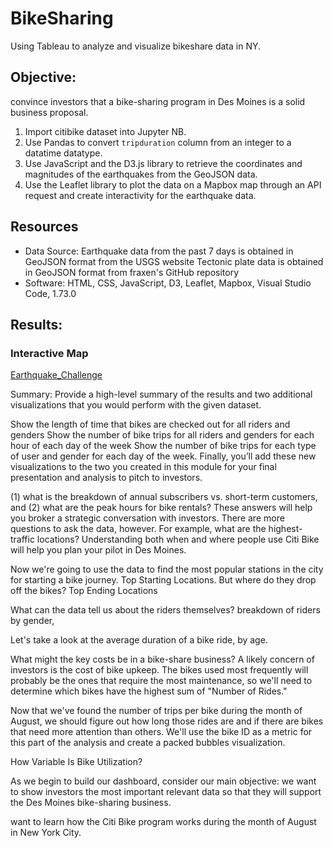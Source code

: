 # BikeSharing
Using Tableau to analyze and visualize bikeshare data in NY. 

## Objective:
convince investors that a bike-sharing program in Des Moines is a solid business proposal.



1. Import citibike dataset into Jupyter NB. 
2. Use Pandas to convert `tripduration` column from an integer to a datatime datatype.
3. Use JavaScript and the D3.js library to retrieve the coordinates and magnitudes of the earthquakes from the GeoJSON data.
4. Use the Leaflet library to plot the data on a Mapbox map through an API request and create interactivity for the earthquake data.


## Resources
- Data Source: Earthquake data from the past 7 days is obtained in GeoJSON format from the USGS website
Tectonic plate data is obtained in GeoJSON format from fraxen's GitHub repository
- Software: HTML, CSS, JavaScript, D3, Leaflet, Mapbox, Visual Studio Code, 1.73.0

## Results:

### Interactive Map
<a href="https://cjstreet.github.io/Mapping_Earthquakes/Earthquake_Challenge/">Earthquake_Challenge</a>


Summary: Provide a high-level summary of the results and two additional visualizations that you would perform with the given dataset.




Show the length of time that bikes are checked out for all riders and genders
Show the number of bike trips for all riders and genders for each hour of each day of the week
Show the number of bike trips for each type of user and gender for each day of the week.
Finally, you’ll add these new visualizations to the two you created in this module for your final presentation and analysis to pitch to investors.



(1) what is the breakdown of annual subscribers vs. short-term customers, and (2) what are the peak hours for bike rentals? These answers will help you broker a strategic conversation with investors. There are more questions to ask the data, however. For example, what are the highest-traffic locations? Understanding both when and where people use Citi Bike will help you plan your pilot in Des Moines.

Now we're going to use the data to find the most popular stations in the city for starting a bike journey. Top Starting Locations.
But where do they drop off the bikes? Top Ending Locations

What can the data tell us about the riders themselves? breakdown of riders by gender, 

Let's take a look at the average duration of a bike ride, by age.

What might the key costs be in a bike-share business? 
A likely concern of investors is the cost of bike upkeep. The bikes used most frequently will probably be the ones that require the most maintenance, so we'll need to determine which bikes have the highest sum of "Number of Rides."

Now that we've found the number of trips per bike during the month of August, we should figure out how long those rides are and if there are bikes that need more attention than others. We'll use the bike ID as a metric for this part of the analysis and create a packed bubbles visualization.

How Variable Is Bike Utilization?

As we begin to build our dashboard, consider our main objective: we want to show investors the most important relevant data so that they will support the Des Moines bike-sharing business.

want to learn how the Citi Bike program works during the month of August in New York City.


